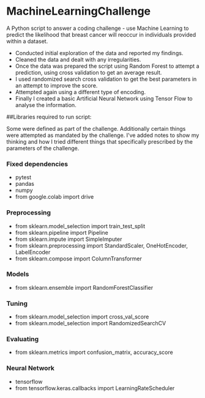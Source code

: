 # MachineLearningChallenge
A Python script to answer a coding challenge - use Machine Learning to predict the likelihood that breast cancer will reoccur in individuals provided within a dataset.

- Conducted initial exploration of the data and reported my findings.
- Cleaned the data and dealt with any irregularities.
- Once the data was prepared the script using Random Forest to attempt a prediction, using cross validation to get an average result.
- I used randomized search cross validation to get the best parameters in an attempt to improve the score.
- Attempted again using a different type of encoding.
- Finally I created a basic Artificial Neural Network using Tensor Flow to analyse the information.

##Libraries required to run script: 

Some were defined as part of the challenge. Additionally certain things were attempted as mandated by the challenge. I've added notes to show my thinking and how I tried different things that specifically prescribed by the parameters of the challenge.


### Fixed dependencies
- pytest
- pandas
- numpy
- from google.colab import drive

### Preprocessing
- from sklearn.model_selection import train_test_split
- from sklearn.pipeline import Pipeline
- from sklearn.impute import SimpleImputer
- from sklearn.preprocessing import StandardScaler, OneHotEncoder, LabelEncoder
- from sklearn.compose import ColumnTransformer

### Models
- from sklearn.ensemble import RandomForestClassifier

### Tuning
- from sklearn.model_selection import cross_val_score
- from sklearn.model_selection import RandomizedSearchCV

### Evaluating
- from sklearn.metrics import confusion_matrix, accuracy_score

### Neural Network
- tensorflow
- from tensorflow.keras.callbacks import LearningRateScheduler

